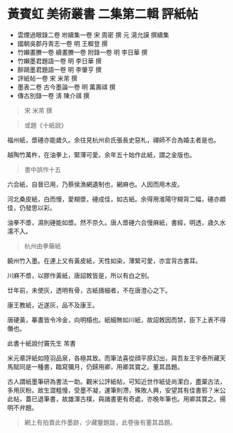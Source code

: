 # 黃賓虹 美術叢書 二集第二輯 評紙帖

- 雲煙過眼錄二卷 坿續集一卷 宋 周密 撰 元 湯允謨 撰續集
- 國朝吳郡丹靑志一卷 明 王穉登 撰
- 竹嬾畫賸一卷 續畫賸一卷 附錄一卷 明 李日華 撰
- 竹嬾墨君題語一卷 明 李日華 撰
- 醉鷗墨君題語一卷 明 李肇亨 撰
- 評紙帖一卷 宋 米芾 撰
- 墨表二卷 古今墨論一卷 明 萬壽祺 撰
- 傳古別錄一卷 淸 陳介祺 撰

> 宋 米芾 撰

> 或題《十紙說》

福州紙，漿硾亦能歲久。余往見杭州俞氏張長史惡札，禪師不合為婚主者是也。

越陶竹萬杵，在油拳上，緊薄可愛。余年五十始作此紙，謂之金版也。

> 書中誤作十五

六合紙，自晉已用，乃蔡侯漁網遺制也，網麻也。人因而用木皮。

河北桑皮紙，白而慢，愛糊漿，硾成佳，如古紙。余得用淮陽守糊背二幅，硾亦頗佳，仍發思以彩。

油拳不漿，濕則硾能如漿。然不奈久。唐人漿硾六合慢麻紙，書經，明透，歳久水濡不入。

> 杭州由拳藤紙

饒州竹入墨。在連上又有黃皮紙，天性如染，薄緊可愛，亦宜背古書耳。

川麻不漿，以膠作黃紙，唐詔敇皆是，所以有白之别。

廿年前，未使灰，透明有骨，古紙擣細者，不在唐澄心之下。

康王教紙，近遂灰，品不及康王。

唐硬黃，摹畫皆令冷金，向明榻也。紙細無如川紙，故詔敇因而禁，臣下上表不得僭也。

此書十紙說付竇先生 芾書

米元章評紙如陸羽品泉，各極其致。而筆法喜從顔平原幻出，與吾友王宇泰所藏天馬賦同是一種書，臨寫彌月，仍歸用卿，用卿其寶之。董其昌題。

古人謂紙墨筆研為書法一助。觀米公評紙帖，可知近世作紙徒尚潔白，盡棄古法，多用灰粉。故生澀粗慢，受墨不凝，運筆則滯，殊敗人興，安望其有佳書邪？米公此帖，蓋已退筆書，故雄渾古樸，與諸書更有奇處，亦晚年筆也。用卿其寶之。揚明不弁題。

> 網上有拍賣此作墨跡，少藏鑒題跋，此卷後有董其昌題。

